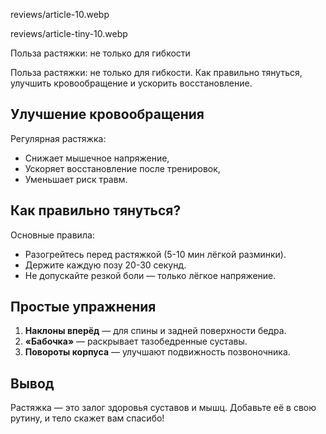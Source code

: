 reviews/article-10.webp  

reviews/article-tiny-10.webp  

Польза растяжки: не только для гибкости

Польза растяжки: не только для гибкости. Как правильно тянуться, улучшить кровообращение и ускорить восстановление.

## Улучшение кровообращения  

Регулярная растяжка:  
- Снижает мышечное напряжение,  
- Ускоряет восстановление после тренировок,  
- Уменьшает риск травм.  

## Как правильно тянуться?  

Основные правила:  
- Разогрейтесь перед растяжкой (5-10 мин лёгкой разминки).  
- Держите каждую позу 20-30 секунд.  
- Не допускайте резкой боли — только лёгкое напряжение.  

## Простые упражнения  

1. **Наклоны вперёд** — для спины и задней поверхности бедра.  
2. **«Бабочка»** — раскрывает тазобедренные суставы.  
3. **Повороты корпуса** — улучшают подвижность позвоночника.  

## Вывод  

Растяжка — это залог здоровья суставов и мышц. Добавьте её в свою рутину, и тело скажет вам спасибо!  
